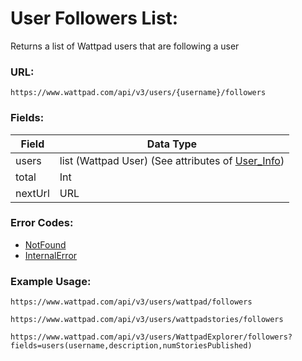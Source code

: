 # User Followers List:

Returns a list of Wattpad users that are following a user

### URL:

`https://www.wattpad.com/api/v3/users/{username}/followers`

### Fields:

| Field | Data Type |
| - | - |
| users | list (Wattpad User) (See attributes of [User_Info](./User_Info.md)) |
| total | Int |
| nextUrl | URL |

### Error Codes:

- [NotFound](./Error_Codes.md#notfound)
- [InternalError](./Error_Codes.md#internalerror)

### Example Usage:

`https://www.wattpad.com/api/v3/users/wattpad/followers`

`https://www.wattpad.com/api/v3/users/wattpadstories/followers`

`https://www.wattpad.com/api/v3/users/WattpadExplorer/followers?fields=users(username,description,numStoriesPublished)`